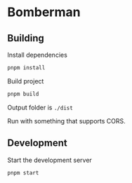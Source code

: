 # Bomberman

## Building

Install dependencies

```sh
pnpm install
```

Build project

```sh
pnpm build
```

Output folder is `./dist`

Run with something that supports CORS.

## Development

Start the development server

```sh
pnpm start
```
